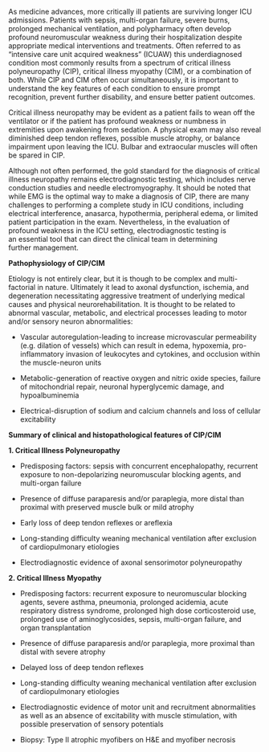 As medicine advances, more critically ill patients are surviving longer ICU admissions. Patients with sepsis, multi-organ failure, severe burns, prolonged mechanical ventilation, and polypharmacy often develop profound neuromuscular weakness during their hospitalization despite appropriate medical interventions and treatments. Often referred to as “intensive care unit acquired weakness” (ICUAW) this underdiagnosed condition most commonly results from a spectrum of critical illness polyneuropathy (CIP), critical illness myopathy (CIM), or a combination of both. While CIP and CIM often occur simultaneously, it is important to understand the key features of each condition to ensure prompt recognition, prevent further disability, and ensure better patient outcomes.

Critical illness neuropathy may be evident as a patient fails to wean off the ventilator or if the patient has profound weakness or numbness in extremities upon awakening from sedation. A physical exam may also reveal diminished deep tendon reflexes, possible muscle atrophy, or balance impairment upon leaving the ICU. Bulbar and extraocular muscles will often be spared in CIP.

Although not often performed, the gold standard for the diagnosis of critical illness neuropathy remains electrodiagnostic testing, which includes nerve conduction studies and needle electromyography. It should be noted that while EMG is the optimal way to make a diagnosis of CIP, there are many challenges to performing a complete study in ICU conditions, including electrical interference, anasarca, hypothermia, peripheral edema, or limited patient participation in the exam. Nevertheless, in the evaluation of profound weakness in the ICU setting, electrodiagnostic testing is an essential tool that can direct the clinical team in determining further management.

**Pathophysiology of CIP/CIM**

Etiology is not entirely clear, but it is though to be complex and multi-factorial in nature. Ultimately it lead to axonal dysfunction, ischemia, and degeneration necessitating aggressive treatment of underlying medical causes and physical neurorehabilitation. It is thought to be related to abnormal vascular, metabolic, and electrical processes leading to motor and/or sensory neuron abnormalities:

- Vascular autoregulation-leading to increase microvascular permeability (e.g. dilation of vessels) which can result in edema, hypoxemia, pro-inflammatory invasion of leukocytes and cytokines, and occlusion within the muscle-neuron units

- Metabolic-generation of reactive oxygen and nitric oxide species, failure of mitochondrial repair, neuronal hyperglycemic damage, and hypoalbuminemia

- Electrical-disruption of sodium and calcium channels and loss of cellular excitability

**Summary of clinical and histopathological features of CIP/CIM**

**1. Critical Illness Polyneuropathy**

- Predisposing factors: sepsis with concurrent encephalopathy, recurrent exposure to non-depolarizing neuromuscular blocking agents, and multi-organ failure

- Presence of diffuse paraparesis and/or paraplegia, more distal than proximal with preserved muscle bulk or mild atrophy

- Early loss of deep tendon reflexes or areflexia

- Long-standing difficulty weaning mechanical ventilation after exclusion of cardiopulmonary etiologies

- Electrodiagnostic evidence of axonal sensorimotor polyneuropathy

**2. Critical Illness Myopathy**

- Predisposing factors: recurrent exposure to neuromuscular blocking agents, severe asthma, pneumonia, prolonged acidemia, acute respiratory distress syndrome, prolonged high dose corticosteroid use, prolonged use of aminoglycosides, sepsis, multi-organ failure, and organ transplantation

- Presence of diffuse paraparesis and/or paraplegia, more proximal than distal with severe atrophy

- Delayed loss of deep tendon reflexes

- Long-standing difficulty weaning mechanical ventilation after exclusion of cardiopulmonary etiologies

- Electrodiagnostic evidence of motor unit and recruitment abnormalities as well as an absence of excitability with muscle stimulation, with possible preservation of sensory potentials

- Biopsy: Type II atrophic myofibers on H&E and myofiber necrosis